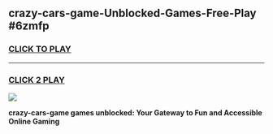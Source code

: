 
## crazy-cars-game-Unblocked-Games-Free-Play #6zmfp
<h3>
<a href="https://us.freeplayer.one?title=crazy-cars-game&ref=9M">CLICK TO PLAY</a></h3>
<hr>

<h3>
<a href="https://us.freeplayer.one?title=crazy-cars-game&ref=9M">CLICK 2 PLAY</a>
  
</h3>

<a href="https://us.freeplayer.one?title=crazy-cars-game&ref=9M"><img src="https://clearcache.store/games.png"></a>


**crazy-cars-game games unblocked: Your Gateway to Fun and Accessible Online Gaming**
